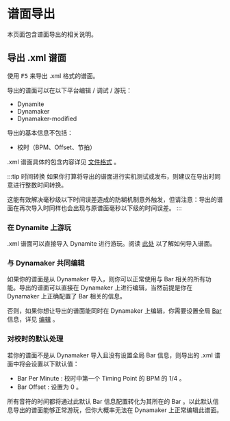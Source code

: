 # 谱面导出

本页面包含谱面导出的相关说明。

## 导出 .xml 谱面

使用 <kbd>F5</kbd> 来导出 .xml 格式的谱面。

导出的谱面可以在以下平台编辑 / 调试 / 游玩：

* Dynamite
* Dynamaker
* Dynamaker-modified

导出的基本信息不包括：

* 校时（BPM、Offset、节拍）

.xml 谱面具体的包含内容详见 [文件格式](/guide/file-formats.html#xml) 。

:::tip 时间转换
如果你打算将导出的谱面进行实机测试或发布，则建议在导出时同意进行整数时间转换。

这能有效解决毫秒级以下时间误差造成的防糊机制意外触发，但请注意：导出的谱面在再次导入时同样也会出现与原谱面毫秒以下级的时间误差。
:::

### 在 Dynamite 上游玩

.xml 谱面可以直接导入 Dynamite 进行游玩。阅读 [此处](https://www.bilibili.com/read/cv17021429) 以了解如何导入谱面。

### 与 Dynamaker 共同编辑

如果你的谱面是从 Dynamaker 导入，则你可以正常使用与 Bar 相关的所有功能。导出的谱面可以直接在 Dynamaker 上进行编辑，当然前提是你在 Dynamaker 上正确配置了 Bar 相关的信息。

否则，如果你想让导出的谱面能同时在 Dynamaker 上编辑，你需要设置全局 [Bar](/guide/timing.html#bar) 信息，详见 [编辑](/guide/edit.html#设置全局-bar-信息) 。

### 对校时的默认处理

若你的谱面不是从 Dynamaker 导入且没有设置全局 Bar 信息，则导出的 .xml 谱面中将会设置以下默认值：

* Bar Per Minute : 校时中第一个 Timing Point 的 BPM 的 $1/4$ 。
* Bar Offset : 设置为 $0$ 。

所有音符的时间都将通过此默认 Bar 信息配置转化为其所在的 Bar 。以此默认信息导出的谱面能够正常游玩，但你大概率无法在 Dynamaker 上正常编辑此谱面。